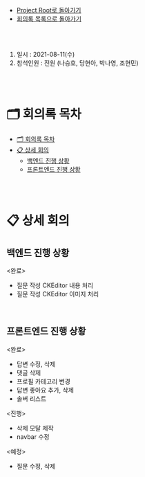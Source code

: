- [Project Root로 돌아가기](../../README.md)
- [회의록 목록으로 돌아가기](../회의록.md)

<br><br>

1. 일시 : 2021-08-11(수)
2. 참석인원 : 전원 (나승호, 당현아, 박나영, 조현민) 

<br><br>

# 🗂 회의록 목차

- [🗂 회의록 목차](#-회의록-목차)
- [📋 상세 회의](#-상세-회의)
  - [백엔드 진행 상황](#백엔드-진행-상황)
  - [프론트엔드 진행 상황](#프론트엔드-진행-상황)

<br><br>

# 📋 상세 회의

## 백엔드 진행 상황

   <완료>

   - 질문 작성 CKEditor 내용 처리
   - 질문 작성 CKEditor 이미지 처리

<br/>

## 프론트엔드 진행 상황

<완료> 

- 답변 수정, 삭제
- 댓글 삭제
- 프로필 카테고리 변경
- 답변 좋아요 추가, 삭제
- 솔버 리스트

<진행> 

- 삭제 모달 제작
- navbar 수정

<예정> 

- 질문 수정, 삭제
